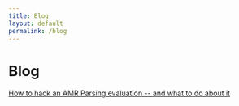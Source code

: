 ```yaml
---
title: Blog
layout: default
permalink: /blog
---
```


# Blog

[How to hack an AMR Parsing evaluation -- and what to do about it](https://www.juriopitz.com/2023/10/04/hacking-a-metric.html)



